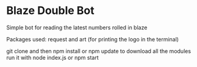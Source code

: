 # Blaze Double Bot
Simple bot for reading the latest numbers rolled in blaze

Packages used: request and art (for printing the logo in the terminal)

git clone and then npm install or npm update to download all the modules
run it with node index.js or npm start
